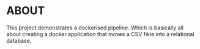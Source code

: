 # ABOUT

This project demonstrates a dockerised pipeline.
Which is basically all about creating a docker application that moves a CSV fikle into a relational database.
